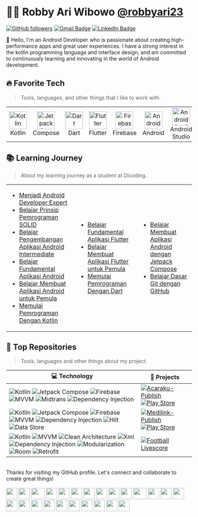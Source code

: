 # 👨‍💻 Robby Ari Wibowo [@robbyari23](https://www.instagram.com/robbyari23/)

[![GitHub followers](https://img.shields.io/github/followers/robbyari?label=Follow&style=social)](https://github.com/robbyari/?tab=follow)
[![Gmail Badge](https://img.shields.io/badge/-robbyariw23@gmail.com-c14438?style=social&logo=Gmail&logoColor=red&link=mailto:robbyariw23@gmail.com)](mailto:robbyariw23@gmail.com)
[![LinkedIn Badge](https://img.shields.io/badge/-LinkedIn-blue?style=social&logo=Linkedin&logoColor=blue&link=https://www.linkedin.com/in/robby-ari-wibowo-2baaab144/)](https://www.linkedin.com/in/robby-ari-wibowo-2baaab144/)


:wave: Hello, I'm an Android Developer who is passionate about creating high-performance apps and great user experiences. I have a strong interest in the kotlin programming language and interface design, and am committed to continuously learning and innovating in the world of Android development.

<h2 align="left" id="macropower-tech">🔥 Favorite Tech</h2>

> Tools, languages, and other things that I like to work with.

<table>
  <tr>
    <td align="center" width="96">
      <a>
        <img src="https://upload.wikimedia.org/wikipedia/commons/0/06/Kotlin_Icon.svg" width="48" height="48" alt="Kotlin" />
      </a>
      <br>Kotlin
    </td>
    <td align="center" width="96">
      <a>
        <img src="https://3.bp.blogspot.com/-VVp3WvJvl84/X0Vu6EjYqDI/AAAAAAAAPjU/ZOMKiUlgfg8ok8DY8Hc-ocOvGdB0z86AgCLcBGAsYHQ/s1600/jetpack%2Bcompose%2Bicon_RGB.png" width="48" height="48" alt="Jetpack Compose" />
      </a>
      <br>Compose
    </td>
    <td align="center" width="96">
      <a>
        <img src="https://upload.wikimedia.org/wikipedia/commons/9/91/Dart-logo-icon.svg" width="48" height="48" alt="Dart" />
      </a>
      <br>Dart
    </td>
    <td align="center" width="96">
      <a>
        <img src="https://saigontechnology.com/assets/media/Blog/flutter-what-is-it.webp" width="48" height="48" alt="Flutter" />
      </a>
      <br>Flutter
    </td>
    <td align="center" width="96">
      <a>
        <img src="https://seeklogo.com/images/F/firebase-logo-402F407EE0-seeklogo.com.png" width="48" height="48" alt="Firebase" />
      </a>
      <br>Firebase
    </td>
    <td align="center" width="96"> 
      <a>
        <img src="https://upload.wikimedia.org/wikipedia/commons/3/31/Android_robot_head.svg" width="48" height="48" alt="Android" />
      </a>
      <br>Android
    </td>
    <td align="center"  width="96">
      <a>
        <img src="https://seeklogo.com/images/A/android-studio-logo-1EE788C6EC-seeklogo.com.png" width="48" height="48" alt="Android Studio" />
      </a>
      <br>Android Studio
    </td>
  </tr>
</table>

<h2 align="left" id="macropower-tech">📚 Learning Journey</h2>

> About my learning journey as a student at Dicoding.

<table>
<tr>
<td>

<!-- BLOG-POST-LIST:START -->
- [Menjadi Android Developer Expert](https://www.dicoding.com/certificates/6RPNW6RDQP2M)
- [Belajar Prinsip Pemrograman SOLID](https://www.dicoding.com/certificates/72ZD947DJPYW)
- [Belajar Pengembangan Aplikasi Android Intermediate](https://www.dicoding.com/certificates/JLX1LMY85X72)
- [Belajar Fundamental Aplikasi Android](https://www.dicoding.com/certificates/N9ZO4NR68ZG5)
- [Belajar Membuat Aplikasi Android untuk Pemula](https://www.dicoding.com/certificates/2VX3YK754PYQ)
- [Memulai Pemrograman Dengan Kotlin](https://www.dicoding.com/certificates/MRZM4N85RXYQ)
<!-- BLOG-POST-LIST:END -->

</td>
<td>

<!-- BLOG-POST-LIST:START -->
- [Belajar Fundamental Aplikasi Flutter](https://www.dicoding.com/certificates/QLZ9Q6N37Z5D)
- [Belajar Membuat Aplikasi Flutter untuk Pemula](https://www.dicoding.com/certificates/MRZMQYKQ0PYQ)
- [Memulai Pemrograman Dengan Dart](https://www.dicoding.com/certificates/QLZ9Q7KGMZ5D)
<!-- BLOG-POST-LIST:END -->

</td>
<td>

<!-- BLOG-POST-LIST:START -->
- [Belajar Membuat Aplikasi Android dengan Jetpack Compose](https://www.dicoding.com/certificates/N9ZO6OKYRXG5)
- [Belajar Dasar Git dengan GitHub](https://www.dicoding.com/certificates/81P23383JXOY)
<!-- BLOG-POST-LIST:END -->

</td>
</tr>
</table>

<h2 align="left" id="macropower-tech">🎯 Top Repositories</h2>

> Tools, languages and other things about my project.

<!-- START OF PROFILE STACK, DO NOT REMOVE -->
| 💻 **Technology** | 🚀 **Projects** |
| - | - |
| ![Kotlin](https://img.shields.io/static/v1?label=&message=Kotlin&color=3776AB&logo=Kotlin&logoColor=FFFFFF) ![Jetpack Compose](https://img.shields.io/static/v1?label=&message=JetpackCompose&color=4EAA25&logo=jetpackcompose&logoColor=FFFFFF) ![Firebase](https://img.shields.io/static/v1?label=&message=Firebase&color=FFA116&logo=firebase&logoColor=FFFFFF) ![MVVM](https://img.shields.io/static/v1?label=&message=MVVM&color=FF5C83&logo=mvvm&logoColor=FFFFFF) ![Midtrans](https://img.shields.io/static/v1?label=&message=PaymentGateway&color=092E20&logo=midtrans&logoColor=FFFFFF) ![Dependency Injection](https://img.shields.io/static/v1?label=&message=DependencyInjection&color=009688&logo=midtrans&logoColor=FFFFFF)| [![Acaraku-Publish](https://img.shields.io/static/v1?label=&message=Acaraku-Publish&color=000605&logo=github&logoColor=FFFFFF&labelColor=000605)](https://github.com/robbyari/Acaraku-Publish) [![Play Store](https://img.shields.io/static/v1?label=&message=Acaraku&color=000605&logo=GooglePlay&logoColor=FFFFFF&labelColor=000605)](https://play.google.com/store/apps/details?id=com.robbyari.acaraku) |
| ![Kotlin](https://img.shields.io/static/v1?label=&message=Kotlin&color=3776AB&logo=Kotlin&logoColor=FFFFFF) ![Jetpack Compose](https://img.shields.io/static/v1?label=&message=JetpackCompose&color=4EAA25&logo=jetpackcompose&logoColor=FFFFFF) ![Firebase](https://img.shields.io/static/v1?label=&message=Firebase&color=FFA116&logo=firebase&logoColor=FFFFFF) ![MVVM](https://img.shields.io/static/v1?label=&message=MVVM&color=FF5C83&logo=mvvm&logoColor=FFFFFF) ![Dependency Injection](https://img.shields.io/static/v1?label=&message=DependencyInjection&color=009688&logo=midtrans&logoColor=FFFFFF) ![Hilt](https://img.shields.io/static/v1?label=&message=Hilt&color=FF5C83&logo=hilt&logoColor=FFFFFF) ![Data Store](https://img.shields.io/static/v1?label=&message=datastore&color=FFA1F5&logo=hilt&logoColor=FFFFFF)| [![Medilink-Publish](https://img.shields.io/static/v1?label=&message=Medilink-Publish&color=000605&logo=github&logoColor=FFFFFF&labelColor=000605)](https://github.com/robbyari/Medilink-Publish) [![Play Store](https://img.shields.io/static/v1?label=&message=Acaraku&color=000605&logo=GooglePlay&logoColor=FFFFFF&labelColor=000605)](https://play.google.com/store/apps/details?id=com.robbyari.monitoring) |
| ![Kotlin](https://img.shields.io/static/v1?label=&message=Kotlin&color=3776AB&logo=Kotlin&logoColor=FFFFFF) ![MVVM](https://img.shields.io/static/v1?label=&message=MVVM&color=FF5C83&logo=mvvm&logoColor=FFFFFF) ![Clean Architecture](https://img.shields.io/static/v1?label=&message=CleanArchitecture&color=FFA116&logo=cleanarchitecture&logoColor=FFFFFF) ![Xml](https://img.shields.io/static/v1?label=&message=Xml&color=3776AB&logo=xml&logoColor=FFFFFF) ![Dependency Injection](https://img.shields.io/static/v1?label=&message=DependencyInjection&color=009688&logo=midtrans&logoColor=FFFFFF) ![Modularization](https://img.shields.io/static/v1?label=&message=Modularization&color=4EAA25&logo=modularization&logoColor=FFFFFF) ![Room](https://img.shields.io/static/v1?label=&message=Room&color=FFA116&logo=room&logoColor=FFFFFF) ![Retrofit](https://img.shields.io/static/v1?label=&message=Retrofit&color=092E20&logo=retrofit&logoColor=FFFFFF) | [![Football Livescore](https://img.shields.io/static/v1?label=&message=Football-Livescore&color=000605&logo=github&logoColor=FFFFFF&labelColor=000605)](https://github.com/robbyari/FootballLivescore) |
<!-- END OF PROFILE STACK, DO NOT REMOVE -->

<!-- BLOG-POST-LIST:START -->
<br>
Thanks for visiting my GitHub profile. Let's connect and collaborate to create great things!
<!-- BLOG-POST-LIST:END -->


<div>
  <br>
    <img src="https://cultofthepartyparrot.com/parrots/hd/githubparrot.gif" width="30" height="30"/>
    <img src="https://cultofthepartyparrot.com/flags/hd/indiaparrot.gif" width="30" height="30"/>
    <img src="https://cultofthepartyparrot.com/parrots/asyncparrot.gif" width="36" height="30"/>
    <img src="https://cultofthepartyparrot.com/parrots/hd/exceptionallyfastparrot.gif" width="30" height="30"/>
    <img src="https://cultofthepartyparrot.com/parrots/hd/60fpsparrot.gif" width="30" height="30"/>
    <img src="https://cultofthepartyparrot.com/parrots/hd/jumpingparrot.gif" width="30" height="30"/>
    <img src="https://cultofthepartyparrot.com/parrots/hd/opensourceparrot.gif" width="30" height="30"/>
    <img src="https://cultofthepartyparrot.com/parrots/hd/dealwithitnowparrot.gif" width="30" height="30"/>
    <img src="https://cultofthepartyparrot.com/parrots/hd/hypnoparrotlight.gif" width="30" height="30"/>
    <img src="https://cultofthepartyparrot.com/parrots/databaseparrot.gif" width="30" height="30"/>
    <img src="https://cultofthepartyparrot.com/parrots/fixparrot.gif" width="36" height="30"/>
    <img src="https://cultofthepartyparrot.com/parrots/hd/laptop_parrot.gif" width="30" height="30"/>
    <img src="https://cultofthepartyparrot.com/parrots/hd/spinningparrot.gif" width="30" height="30"/>
    <img src="https://cultofthepartyparrot.com/parrots/hd/levitationparrot.gif" width="30" height="30"/>
    <img src="https://cultofthepartyparrot.com/parrots/hd/meldparrot.gif" width="30" height="30"/>
    <img src="https://cultofthepartyparrot.com/parrots/slomoparrot.gif" width="30" height="30"/>
    <img src="https://cultofthepartyparrot.com/parrots/hd/moonwalkingparrot.gif" width="30" height="30"/>
    <img src="https://cultofthepartyparrot.com/parrots/hd/stableparrot.gif" width="30" height="30"/>
    <img src="https://cultofthepartyparrot.com/parrots/hd/scienceparrot.gif" width="30" height="30"/>
    <img src="https://cultofthepartyparrot.com/parrots/hd/pirateparrot.gif" width="30" height="30"/>
    <img src="https://cultofthepartyparrot.com/parrots/hd/footballparrot.gif" width="30" height="30"/>
    <img src="https://cultofthepartyparrot.com/parrots/hd/illuminatiparrot.gif" width="30" height="30"/>
    <img src="https://cultofthepartyparrot.com/parrots/hd/hypnoparrotdark.gif" width="30" height="30"/>
    <img src="https://cultofthepartyparrot.com/parrots/hd/mustacheparrot.gif" width="30" height="30"/>
</div>
